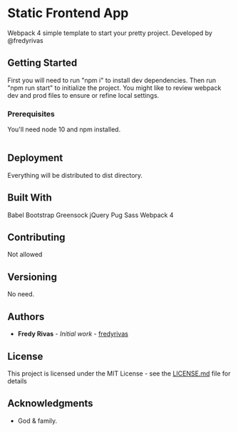 # Static Frontend App

Webpack 4 simple template to start your pretty project. Developed by @fredyrivas

## Getting Started

First you will need to run "npm i" to install dev dependencies. Then run "npm run start" to initialize the project. You might like to review webpack dev and prod files to ensure or refine local settings.

### Prerequisites

You'll need node 10 and npm installed.

```

```


## Deployment

Everything will be distributed to dist directory. 

## Built With

Babel 
Bootstrap 
Greensock
jQuery
Pug
Sass
Webpack 4

## Contributing

Not allowed 

## Versioning

No need.

## Authors

* **Fredy Rivas** - *Initial work* - [fredyrivas](http://fredyrivas.com/developer)


## License

This project is licensed under the MIT License - see the [LICENSE.md](LICENSE.md) file for details

## Acknowledgments

* God & family.
